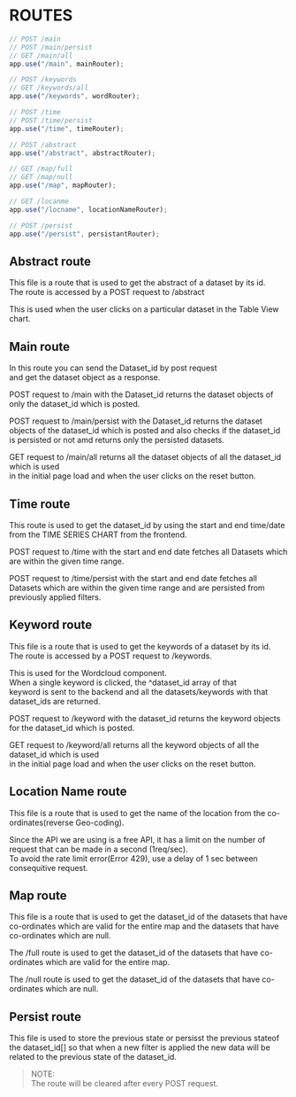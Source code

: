 # ROUTES

```Javascript
// POST /main
// POST /main/persist
// GET /main/all
app.use("/main", mainRouter);

// POST /keywords
// GET /keywords/all
app.use("/keywords", wordRouter);

// POST /time
// POST /time/persist
app.use("/time", timeRouter);

// POST /abstract
app.use("/abstract", abstractRouter);

// GET /map/full
// GET /map/null
app.use("/map", mapRouter);

// GET /locanme
app.use("/locname", locationNameRouter);

// POST /persist
app.use("/persist", persistantRouter);
```

## Abstract route

This file is a route that is used to get the abstract of a dataset by its id.  
The route is accessed by a POST request to /abstract  

This is used when the user clicks on a particular dataset in the Table View chart.  

## Main route

In this route you can send the Dataset_id by post request  
and get the dataset object as a response.  

 POST request to /main with the Dataset_id returns the dataset objects of only the dataset_id which is posted.  
 
POST request to /main/persist with the Dataset_id returns the dataset objects of the dataset_id which is posted
and also checks if the dataset_id is persisted or not amd returns only the persisted datasets.
 
GET request to /main/all returns all the dataset objects of all the dataset_id  which is used  
in the initial page load and when the user clicks on the reset button.  

## Time route  

This route is used to get the dataset_id by
using the start and end time/date from the
TIME SERIES CHART from the frontend.

POST request to /time with the start and end date fetches all Datasets which
   are within the given time range.  
 
POST request to /time/persist with the start and end date fetches all Datasets
which are within the given time range and are persisted from previously applied filters.

## Keyword route  
This file is a route that is used to get the keywords of a dataset by its id.  
The route is accessed by a POST request to /keywords.  

This is used for the Wordcloud component.  
When a single keyword is clicked, the ^dataset_id array of that  
keyword is sent to the backend and all the datasets/keywords with that  
dataset_ids are returned.

POST request to /keyword with the dataset_id returns the keyword objects for the dataset_id which is posted.

GET request to /keyword/all returns all the keyword objects of all the dataset_id  which is used  
in the initial page load and when the user clicks on the reset button.  

## Location Name route

This file is a route that is used to get the name of the location from the co-ordinates(reverse Geo-coding).

Since the API we are using is a free API, it has a limit on the number of request that can be made in a second (1req/sec).  
To avoid the rate limit error(Error 429), use a delay of 1 sec between consequitive request.  

## Map route  

This file is a route that is used to get the dataset_id of the datasets
that have co-ordinates which are valid for the entire map and the datasets
that have co-ordinates which are null.

The /full route is used to get the dataset_id of the datasets that have co-ordinates
which are valid for the entire map.  
 
The /null route is used to get the dataset_id of the datasets that have co-ordinates
which are null.  

## Persist route

This file is used to store the previous state or persisst the previous stateof the dataset_id[] so that when a new filter is applied the new data will be related to the previous state of the dataset_id.

> NOTE:  
> The route will be cleared after every POST request.

